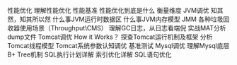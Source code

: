 性能优化
理解性能优化
性能基准
性能优化到底是什么
衡量维度
JVM调优
知其然，知其所以然
什么事JVM运行时数据区
什么事JVM内存模型 JMM
各种垃圾回收器使用场景（Throughput\CMS）
理解GC日志，从日志看端倪
实战MAT分析dump文件
Tomcat调优
How it Works？ 探查Tomcat运行机制及框架
分析Tomcat线程模型
Tomcat系统参数认知调优
基准测试
Mysql调优
理解Mysql底层B+ Tree机制
SQL执行计划详解
索引优化详解
SQL语句优化